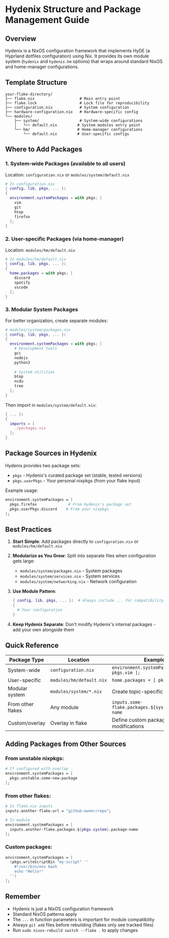 # Hydenix Structure and Package Management Guide

## Overview
Hydenix is a NixOS configuration framework that implements HyDE (a Hyprland dotfiles configuration) using Nix. It provides its own module system (`hydenix` and `hydenix.hm` options) that wraps around standard NixOS and home-manager configurations.

## Template Structure
```
your-flake-directory/
├── flake.nix                    # Main entry point
├── flake.lock                   # Lock file for reproducibility
├── configuration.nix            # System configuration
├── hardware-configuration.nix   # Hardware-specific config
└── modules/
    ├── system/                  # System-wide configurations
    │   └── default.nix         # System modules entry point
    └── hm/                     # Home-manager configurations
        └── default.nix         # User-specific configs
```

## Where to Add Packages

### 1. **System-wide Packages** (available to all users)
Location: `configuration.nix` or `modules/system/default.nix`

```nix
# In configuration.nix
{ config, lib, pkgs, ... }:
{
  environment.systemPackages = with pkgs; [
    vim
    git
    htop
    firefox
  ];
}
```

### 2. **User-specific Packages** (via home-manager)
Location: `modules/hm/default.nix`

```nix
# In modules/hm/default.nix
{ config, lib, pkgs, ... }:
{
  home.packages = with pkgs; [
    discord
    spotify
    vscode
  ];
}
```

### 3. **Modular System Packages**
For better organization, create separate modules:

```nix
# modules/system/packages.nix
{ config, lib, pkgs, ... }:
{
  environment.systemPackages = with pkgs; [
    # Development tools
    gcc
    nodejs
    python3
    
    # System utilities
    btop
    ncdu
    tree
  ];
}
```

Then import in `modules/system/default.nix`:
```nix
{ ... }:
{
  imports = [
    ./packages.nix
  ];
}
```

## Package Sources in Hydenix

Hydenix provides two package sets:
- `pkgs` - Hydenix's curated package set (stable, tested versions)
- `pkgs.userPkgs` - Your personal nixpkgs (from your flake input)

Example usage:
```nix
environment.systemPackages = [
  pkgs.firefox              # From Hydenix's package set
  pkgs.userPkgs.discord    # From your nixpkgs
];
```

## Best Practices

1. **Start Simple**: Add packages directly to `configuration.nix` or `modules/hm/default.nix`

2. **Modularize as You Grow**: Split into separate files when configuration gets large:
   - `modules/system/packages.nix` - System packages
   - `modules/system/services.nix` - System services
   - `modules/system/networking.nix` - Network configuration

3. **Use Module Pattern**: 
   ```nix
   { config, lib, pkgs, ... }:  # Always include ... for compatibility
   {
     # Your configuration
   }
   ```

4. **Keep Hydenix Separate**: Don't modify Hydenix's internal packages - add your own alongside them

## Quick Reference

| Package Type | Location | Example |
|--------------|----------|---------|
| System-wide | `configuration.nix` | `environment.systemPackages = [ pkgs.vim ];` |
| User-specific | `modules/hm/default.nix` | `home.packages = [ pkgs.firefox ];` |
| Modular system | `modules/system/*.nix` | Create topic-specific modules |
| From other flakes | Any module | `inputs.some-flake.packages.${system}.package-name` |
| Custom/overlay | Overlay in flake | Define custom packages or modifications |

## Adding Packages from Other Sources

### From unstable nixpkgs:
```nix
# If configured with overlay
environment.systemPackages = [
  pkgs.unstable.some-new-package
];
```

### From other flakes:
```nix
# In flake.nix inputs
inputs.another-flake.url = "github:owner/repo";

# In module
environment.systemPackages = [
  inputs.another-flake.packages.${pkgs.system}.package-name
];
```

### Custom packages:
```nix
environment.systemPackages = [
  (pkgs.writeScriptBin "my-script" ''
    #!/usr/bin/env bash
    echo "Hello!"
  '')
];
```

## Remember
- Hydenix is just a NixOS configuration framework
- Standard NixOS patterns apply
- The `...` in function parameters is important for module compatibility
- Always `git add` files before rebuilding (flakes only see tracked files)
- Run `sudo nixos-rebuild switch --flake .` to apply changes
